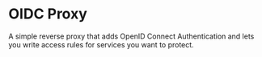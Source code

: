 # OIDC Proxy

A simple reverse proxy that adds OpenID Connect Authentication and lets you
write access rules for services you want to protect.
